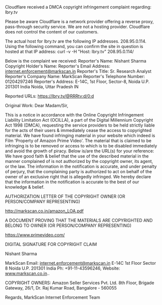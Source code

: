 Cloudflare received a DMCA copyright infringement complaint regarding: lbry.tv

Please be aware Cloudflare is a network provider offering a reverse
proxy, pass-through security service. We are not a hosting provider.
Cloudflare does not control the content of our customers.

The actual host for lbry.tv are the following IP addresses.
208.95.0.114. Using the following command, you can confirm the site in
question is hosted at that IP address: curl -v -H "Host: lbry.tv"
208.95.0.114/

Below is the complaint we received:
Reporter's Name: Nishant Sharma
Copyright Holder's Name: Reporter's Email Address: internet.enforcement@markscan.in
Reporter's Title: Sr. Research Analyst
Reporter's Company Name: MarkScan
Reporter's Telephone Number: 01204297246
Reporter's Address: E-14C, 1st Floor, Sector-8, Noida U.P. 201301 India
Noida, Uttar Pradesh IN

Reported URLs:
https://lbry.tv/@RRRtv:d/0:d

Original Work: Dear Madam/Sir,

This is a notice in accordance with the Online Copyright Infringement
Liability Limitation Act (OCILLA), a part of the Digital Millennium
Copyright Act 1998 (DMCA), requesting the service providers to be held
strictly liable for the acts of their users & immediately cease the
access to copyrighted material. We have found infringing material in
your website which indeed is Film 'Property of Amazon Prime
Video'. The material that is claimed to be infringing is to be
removed or access to which is to be disabled immediately and avoid the
growth of piracy. Below is/are the URL(s) for your reference:
We have good faith & belief that the use of the described material
in the manner complained of is not authorized by the copyright owner,
its agent, or the law. The information in the notification is accurate,
and under penalty of perjury, that the complaining party is authorized
to act on behalf of the owner of an exclusive right that is allegedly
infringed. We hereby declare that the information in the notification is
accurate to the best of our knowledge & belief.

AUTHORIZATION LETTER OF THE COPYRIGHT OWNER (OR PERSON/COMPANY REPRESENTING)

http://markscan.co.in/amazon_LOA.pdf

A DOCUMENT PROVING THAT THE MATERIALS ARE COPYRIGHTED AND BELONG TO
OWNER (OR PERSON/COMPANY REPRESENTING)

https://www.primevideo.com/

DIGITAL SIGNATURE FOR COPYRIGHT CLAIM

Nishant Sharma

MarkScan
Email: internet.enforcement@markscan.in
E-14C 1st Floor Sector 8 Noida U.P. 201301 India
Ph: +91-11-43596246, Website: www.markscan.co.in..

COPYRIGHT OWNERS: Amazon Seller Services Pvt. Ltd. 8th Floor, Brigade Gateway, 26/1, Dr.
Raj Kumar Road, Bangalore - 560055

Regards,
MarkScan Internet Enforcement Team

